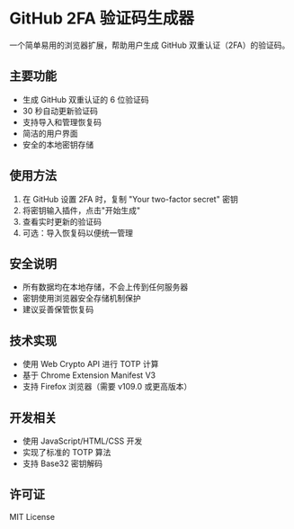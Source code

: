 # GitHub 2FA 验证码生成器

一个简单易用的浏览器扩展，帮助用户生成 GitHub 双重认证（2FA）的验证码。

## 主要功能

- 生成 GitHub 双重认证的 6 位验证码
- 30 秒自动更新验证码
- 支持导入和管理恢复码
- 简洁的用户界面
- 安全的本地密钥存储

## 使用方法

1. 在 GitHub 设置 2FA 时，复制 "Your two-factor secret" 密钥
2. 将密钥输入插件，点击"开始生成"
3. 查看实时更新的验证码
4. 可选：导入恢复码以便统一管理

## 安全说明

- 所有数据均在本地存储，不会上传到任何服务器
- 密钥使用浏览器安全存储机制保护
- 建议妥善保管恢复码

## 技术实现

- 使用 Web Crypto API 进行 TOTP 计算
- 基于 Chrome Extension Manifest V3
- 支持 Firefox 浏览器（需要 v109.0 或更高版本）

## 开发相关

- 使用 JavaScript/HTML/CSS 开发
- 实现了标准的 TOTP 算法
- 支持 Base32 密钥解码

## 许可证

MIT License 